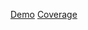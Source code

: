 [Demo](https://evscoder.github.io/gtu-game/)
[Coverage](https://evscoder.github.io/gtu-game/coverage/lcov-report/index.html)
